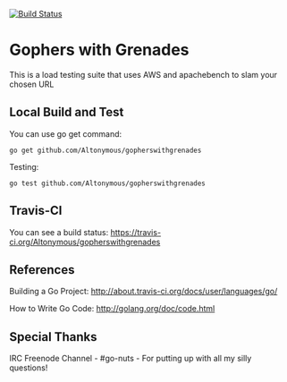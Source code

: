 [![Build Status](https://travis-ci.org/Altonymous/gopherswithgrenades.png)](https://travis-ci.org/altonymous/gopherswithgrenades)

# Gophers with Grenades 

This is a load testing suite that uses AWS and apachebench to slam your chosen URL


## Local Build and Test

You can use go get command: 

    go get github.com/Altonymous/gopherswithgrenades 

Testing:

    go test github.com/Altonymous/gopherswithgrenades 


## Travis-CI

You can see a build status: https://travis-ci.org/Altonymous/gopherswithgrenades


## References

Building a Go Project: http://about.travis-ci.org/docs/user/languages/go/

How to Write Go Code: http://golang.org/doc/code.html

## Special Thanks
IRC Freenode Channel - #go-nuts - For putting up with all my silly questions!
